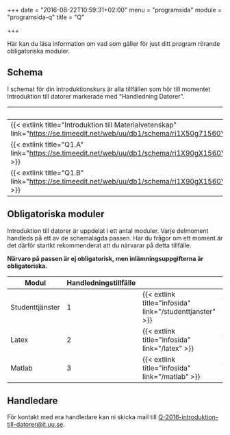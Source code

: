 +++
date = "2016-08-22T10:59:31+02:00"
menu = "programsida"
module = "programsida-q"
title = "Q"

+++

Här kan du läsa information om vad som gäller för just ditt program rörande
obligatoriska moduler.

## Schema
I schemat för din introduktionskurs är alla tillfällen som hör till momentet
Introduktion till datorer markerade med "Handledning Datorer".

| Schema                                                              | Förklaring                          |
| ------------------------------------------------------------------- | ----------------------------------- |
| {{< extlink title="Introduktion till Materialvetenskap" link="https://se.timeedit.net/web/uu/db1/schema/ri1X50g71560Y7QQ6YZ5407Y0Zy050Q670451Q662v.html" >}} | Hela schemat för introkursen |
| {{< extlink title="Q1.A" link="https://se.timeedit.net/web/uu/db1/schema/ri1X90gX1560Y1QQ6YZ5405Y03y0506640651Q662v57YZ973394X2979Y6020Q7.html" >}} | Endast handledningstillfällen |
| {{< extlink title="Q1.B" link="https://se.timeedit.net/web/uu/db1/schema/ri1X90gX1560Y1QQ6YZ5405Y03y0506640651Q662v57YZ973394X2971Y6020Q7.html" >}} | Endast handledningstillfällen |

<!-- | {{< extlink title="" link="" >}} | | -->


## Obligatoriska moduler
Introduktion till datorer är uppdelat i ett antal moduler. Varje delmoment
handleds på ett av de schemalagda passen. Har du frågor om ett moment är det
därför startkt rekommenderat att du närvarar på detta tillfälle.

**Närvaro på passen är ej obligatorisk, men inlämningsuppgifterna är
obligatoriska.**

| Modul           | Handledningstillfälle |                              |                                         |
| --------------- | --------------------- | ---------------------------- | --------------------------------------- |
| Studenttjänster | 1                     | {{< extlink title="infosida" link="/studenttjanster" >}} | {{< extlink title="uppgifter" link="/studenttjanster/uppgifter" >}} |
| Latex           | 2                     | {{< extlink title="infosida" link="/latex" >}}           | {{< extlink title="uppgifter" link="/latex/uppgifter" >}}           |
| Matlab          | 3                     | {{< extlink title="infosida" link="/matlab" >}}          | {{< extlink title="uppgifter" link="/matlab/uppgifter" >}}          |

## Handledare
För kontakt med era handledare kan ni skicka mail till [Q-2016-introduktion-till-datorer@it.uu.se](mailto:Q-2016-introduktion-till-datorer@it.uu.se).
